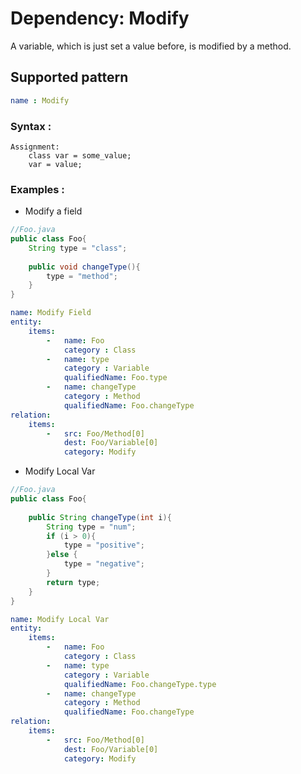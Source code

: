 # Dependency: Modify
A variable, which is just set a value before, is modified by a method.
## Supported pattern
```yaml
name : Modify
```
### Syntax : 
```text
Assignment:
    class var = some_value;
    var = value;
```
### Examples : 
- Modify a field
```java
//Foo.java
public class Foo{
    String type = "class";
    
    public void changeType(){
        type = "method";
    }
}
```
```yaml
name: Modify Field
entity:
    items:
        -   name: Foo
            category : Class
        -   name: type
            category : Variable
            qualifiedName: Foo.type
        -   name: changeType
            category : Method
            qualifiedName: Foo.changeType
relation:
    items:
        -   src: Foo/Method[0]
            dest: Foo/Variable[0]
            category: Modify
```
- Modify Local Var
```java
//Foo.java
public class Foo{
    
    public String changeType(int i){
        String type = "num";
        if (i > 0){
            type = "positive";
        }else {
            type = "negative";
        }
        return type;
    }
}
```
```yaml
name: Modify Local Var
entity:
    items:
        -   name: Foo
            category : Class
        -   name: type
            category : Variable
            qualifiedName: Foo.changeType.type
        -   name: changeType
            category : Method
            qualifiedName: Foo.changeType
relation:
    items:
        -   src: Foo/Method[0]
            dest: Foo/Variable[0]
            category: Modify
```